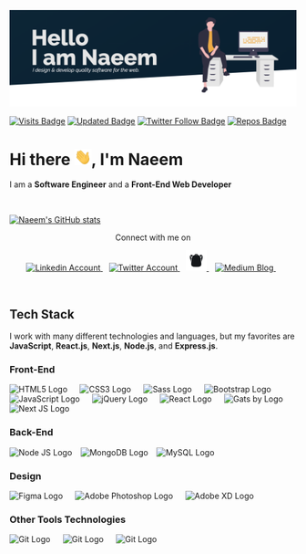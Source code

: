 ![](images/banner.png)

[![Visits Badge](https://badges.pufler.dev/visits/mkn1920/Mohammad-Naeem-Naseri?color=F9A826&style=for-the-badge)](https://badges.pufler.dev)
[![Updated Badge](https://badges.pufler.dev/updated/mkn1920/Mohammad-Naeem-Naseri?color=F9A826&style=for-the-badge)](https://badges.pufler.dev)
[![Twitter Follow Badge](https://img.shields.io/twitter/follow/naeem_naseri?color=F9A826&logo=twitter&style=for-the-badge)](https://twitter.com/naeem_naseri)
[![Repos Badge](https://badges.pufler.dev/repos/mkn1920?color=F9A826&style=for-the-badge)](https://badges.pufler.dev)
# Hi there <img src="images/wave.gif" width="30px">, I'm Naeem

I am a **Software Engineer** and a **Front-End Web Developer**

<br />


[![Naeem's GitHub stats](https://github-readme-stats.vercel.app/api?username=mkn1920&theme=gruvbox)](https://github.com/mkn1920/github-readme-stats)



<p align="center">Connect with me on </p>

<p align="center">
  <a href="https://linkedin.com/in/mohammad-naeem-naseri-a64184206">
    <img src="https://cdn.worldvectorlogo.com/logos/linkedin-icon-2.svg" title="LinkedIn" alt="Linkedin Account" width="36" />
  </a> &ensp;
  <a href="https://twitter.com/naeem_naseri">
    <img src="https://cdn.worldvectorlogo.com/logos/twitter-3.svg" title="Twitter" alt="Twitter Account" width="38" />
  </a> &ensp;
  <a href="https://portofoliomain85611.gatsbyjs.io/">
    <img src="https://github.com/FrancescoXX/FrancescoXX/blob/main/d1a35e06-ec86-4a7c-b0f0-b12684ce53c6.png" title="Showwcase" alt="Showwcase" width="36" />
  </a> &ensp;
  <a href="	https://medium.com/@mkn1920">
    <img src="https://cdn.worldvectorlogo.com/logos/monogram-medium.svg" title="Medium" alt="Medium Blog" width="36" />
  </a> &ensp;

</p><br />

## Tech Stack

I work with many different technologies and languages, but my favorites are **JavaScript**, **React.js**, **Next.js**, **Node.js**, and **Express.js**.
### Front-End
<p>
  <img src="https://cdn.worldvectorlogo.com/logos/html-1.svg" title="HTML5" alt="HTML5 Logo" width="57" /> &emsp;
  <img src="https://cdn.worldvectorlogo.com/logos/css-3.svg" title="CSS3" alt="CSS3 Logo" width="57" /> &emsp;
  <img src="https://cdn.worldvectorlogo.com/logos/sass-1.svg" title="Sass" alt="Sass Logo" width="57" /> &emsp;
  <img src="https://cdn.worldvectorlogo.com/logos/bootstrap-5-1.svg" title="Bootstrap" alt="Bootstrap Logo" width="68" /> &emsp;
  <img src="https://cdn.worldvectorlogo.com/logos/logo-javascript.svg" title="JavaScript" alt="JavaScript Logo" width="57" /> &emsp;
  <img src="https://cdn.worldvectorlogo.com/logos/jquery-1.svg" title="jQuery" alt="jQuery Logo" width="57" /> &emsp;
  <img src="https://brandlogos.net/wp-content/uploads/2020/09/react-logo.png" title="React JS" alt="React Logo" width="64" /> &emsp;
  <img src="https://cdn.worldvectorlogo.com/logos/gatsby-logo.svg" title="Gatsby" alt="Gats by Logo" width="64" /> &emsp;
  <img src="https://cdn.worldvectorlogo.com/logos/next-js.svg" title="Next JS" alt="Next JS Logo" width="60"/> &emsp;
</p>

### Back-End

<p>
  <img src="https://cdn.worldvectorlogo.com/logos/nodejs-1.svg" title="Node JS" alt="Node JS Logo" width="96"/> &ensp;
  <img src="https://cdn.worldvectorlogo.com/logos/mongodb-icon-1.svg" title="MongoDB" alt="MongoDB Logo" width="64"/> &ensp;
  <img src="https://cdn.worldvectorlogo.com/logos/mysql-6.svg" title="MySQL" alt="MySQL Logo" width="56"/> &emsp;
</p>

### Design
<p>
  <img src="https://cdn.worldvectorlogo.com/logos/figma-1.svg" title="Figma" alt="Figma Logo" width="34"/> &emsp;
  <img src="https://cdn.worldvectorlogo.com/logos/adobe-photoshop-2.svg" title="Adobe Photoshop" alt="Adobe Photoshop Logo" width="55"/> &emsp;
  <img src="https://cdn.worldvectorlogo.com/logos/adobe-xd-1.svg" title="Adobe XD" alt="Adobe XD Logo" width="55"/> &emsp;
</p>

### Other Tools Technologies
<p>
  <img src="https://cdn.worldvectorlogo.com/logos/git-icon.svg" title="Git" alt="Git Logo" width="50"/> &emsp;
  <img src="https://cdn.worldvectorlogo.com/logos/json.svg" title="Git" alt="Git Logo" width="50"/> &emsp;
  <img src="https://cdn.worldvectorlogo.com/logos/visual-studio-code-1.svg" title="Git" alt="Git Logo" width="50"/> &emsp;
</p>
